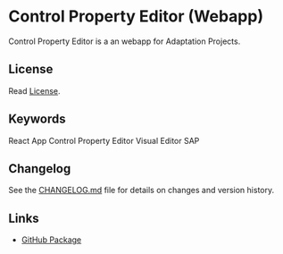 # Control Property Editor (Webapp)


Control Property Editor is a an webapp for Adaptation Projects.


## License

Read [License](./LICENSE).

## Keywords
React App
Control Property Editor
Visual Editor
SAP


## Changelog

See the [CHANGELOG.md](https://github.com/SAP/open-ux-tools/blob/main/packages/control-property-editor/CHANGELOG.md) file for details on changes and version history.
## Links

- [GitHub Package](https://github.com/SAP/open-ux-tools/tree/main/packages/control-property-editor)